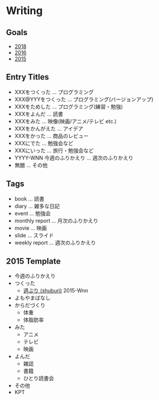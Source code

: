 # Writing

## Goals

- [2018](./goals/2018.md)
- [2016](./goals/2016.md)
- [2015](./goals/2015.md)

## Entry Titles

- XXXをつくった             ... プログラミング
- XXX@YYYをつくった         ... プログラミング(バージョンアップ)
- XXXをためした             ... プログラミング(練習・勉強)
- XXXをよんだ               ... 読書
- XXXをみた                 ... 映像(映画/アニメ/テレビ etc.)
- XXXをかんがえた           ... アイデア
- XXXをかった               ... 商品のレビュー
- XXXにでた                 ... 勉強会など
- XXXにいった               ... 旅行・勉強会など
- YYYY-WNN 今週のふりかえり ... 週次のふりかえり
- 無題                      ... その他

## Tags

- book           ... 読書
- diary          ... 雑多な日記
- event          ... 勉強会
- monthly report ... 月次のふりかえり
- movie          ... 映画
- slide          ... スライド
- weekly report  ... 週次のふりかえり

## 2015 Template

- 今週のふりかえり
- つくった
  - [週ぶり (shuburi)][shuburi] 2015-Wnn
- よもやまばなし
- からだづくり
  - 体重
  - 体脂肪率
- みた
  - アニメ
  - テレビ
  - 映画
- よんだ
  - 雑誌
  - 書籍
  - ひとり読書会
- その他
- KPT

[shuburi]: http://shuburi.org
